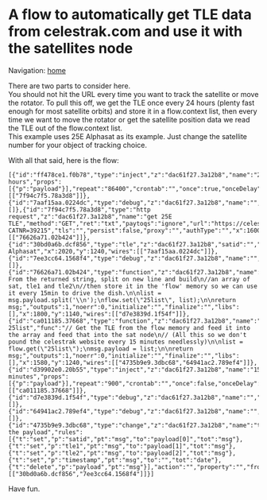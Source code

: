 # A flow to automatically get TLE data from celestrak.com and use it with the satellites node   
   
Navigation: [home](README.md)

There are two parts to consider here.   
You should not hit the URL every time you want to track the satellite or move the rotator. To pull this off, we get the TLE once every 24 hours (plenty fast enough for most satellite orbits) and store it in a flow.context list, then every time we want to move the rotator or get the satellite position data we read the TLE out of the flow.context list.   
This example uses 25E Alphasat as its example. Just change the satellite number for your object of tracking choice.
    
With all that said, here is the flow:   
   
    [{"id":"ff478ce1.f0b78","type":"inject","z":"dac61f27.3a12b8","name":"24 hours","props":[{"p":"payload"}],"repeat":"86400","crontab":"","once":true,"onceDelay":0.1,"topic":"","payload":"","payloadType":"date","x":1420,"y":1140,"wires":[["7f94c7f5.78a3d8"]]},{"id":"7aaf15aa.0224dc","type":"debug","z":"dac61f27.3a12b8","name":"","active":false,"tosidebar":true,"console":false,"tostatus":false,"complete":"true","targetType":"full","statusVal":"","statusType":"auto","x":2210,"y":1240,"wires":[]},{"id":"7f94c7f5.78a3d8","type":"http request","z":"dac61f27.3a12b8","name":"get 25E TLE","method":"GET","ret":"txt","paytoqs":"ignore","url":"https://celestrak.com/satcat/tle.php?CATNR=39215","tls":"","persist":false,"proxy":"","authType":"","x":1600,"y":1140,"wires":[["76626a71.02b424"]]},{"id":"30bd0a6b.dcf856","type":"tle","z":"dac61f27.3a12b8","satid":"","tle1":"","tle2":"","coordsys":"latlongdeg","name":"25E Alphasat","x":2020,"y":1240,"wires":[["7aaf15aa.0224dc"]]},{"id":"7ee3cc64.1568f4","type":"debug","z":"dac61f27.3a12b8","name":"","active":false,"tosidebar":true,"console":false,"tostatus":false,"complete":"true","targetType":"full","statusVal":"","statusType":"auto","x":1930,"y":1180,"wires":[]},{"id":"76626a71.02b424","type":"function","z":"dac61f27.3a12b8","name":"set","func":"// From the returned string, split on new line and build\n//an array of sat, tle1 and tle2\n//then store it in the 'flow' memory so we can use it every 15min to drive the dish.\n\nlist = msg.payload.split('\\n');\nflow.set(\"25list\", list);\n\nreturn msg;","outputs":1,"noerr":0,"initialize":"","finalize":"","libs":[],"x":1800,"y":1140,"wires":[["d7e3839d.1f54f"]]},{"id":"ca011185.37668","type":"function","z":"dac61f27.3a12b8","name":"get 25list","func":"// Get the TLE from the flow memory and feed it into the array and feed that into the sat node\n// (All this so we don't pound the celestrak website every 15 minutes needlessly)\n\nlist = flow.get(\"25list\");\nmsg.payload = list;\n\nreturn msg;","outputs":1,"noerr":0,"initialize":"","finalize":"","libs":[],"x":1580,"y":1240,"wires":[["4735b9e9.3dbc68","64941ac2.789ef4"]]},{"id":"d39902e0.20b55","type":"inject","z":"dac61f27.3a12b8","name":"15 minutes","props":[{"p":"payload"}],"repeat":"900","crontab":"","once":false,"onceDelay":0.1,"topic":"","payload":"","payloadType":"date","x":1430,"y":1240,"wires":[["ca011185.37668"]]},{"id":"d7e3839d.1f54f","type":"debug","z":"dac61f27.3a12b8","name":"","active":false,"tosidebar":true,"console":false,"tostatus":false,"complete":"true","targetType":"full","statusVal":"","statusType":"auto","x":1980,"y":1140,"wires":[]},{"id":"64941ac2.789ef4","type":"debug","z":"dac61f27.3a12b8","name":"","active":false,"tosidebar":true,"console":false,"tostatus":false,"complete":"true","targetType":"full","statusVal":"","statusType":"auto","x":1710,"y":1180,"wires":[]},{"id":"4735b9e9.3dbc68","type":"change","z":"dac61f27.3a12b8","name":"tweak the payload","rules":[{"t":"set","p":"satid","pt":"msg","to":"payload[0]","tot":"msg"},{"t":"set","p":"tle1","pt":"msg","to":"payload[1]","tot":"msg"},{"t":"set","p":"tle2","pt":"msg","to":"payload[2]","tot":"msg"},{"t":"set","p":"timestamp","pt":"msg","to":"","tot":"date"},{"t":"delete","p":"payload","pt":"msg"}],"action":"","property":"","from":"","to":"","reg":false,"x":1770,"y":1240,"wires":[["30bd0a6b.dcf856","7ee3cc64.1568f4"]]}]

Have fun.

<!-- Global site tag (gtag.js) - Google Analytics -->
<script async src="https://www.googletagmanager.com/gtag/js?id=G-HGJWTNL65R"></script>
<script>
window.dataLayer = window.dataLayer || [];
function gtag(){dataLayer.push(arguments);}
gtag('js', new Date());
gtag('config', 'G-HGJWTNL65R');
</script>